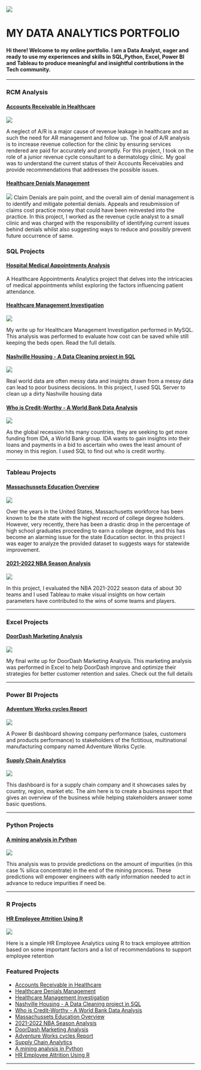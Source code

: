 <img src="images/1668806434271.jfif?raw=true"/>

# MY DATA ANALYTICS PORTFOLIO
#### Hi there! Welcome to my online portfolio. I am a Data Analyst, eager and ready to use my experiences and skills in SQL,Python, Excel, Power BI and Tableau to produce meaningful and insightful contributions in the Tech community.

---


### RCM Analysis

#### [Accounts Receivable in Healthcare](https://www.linkedin.com/pulse/accounts-receivable-healthcare-tolulope-akinmoju-)
[<img src="images/Blue Rounded Rectangle Accounting Logo (3).png?raw=true"/>](https://www.linkedin.com/pulse/accounts-receivable-healthcare-tolulope-akinmoju-)

A neglect of A/R is a major cause of revenue leakage in healthcare and as such the need for AR management and follow up. The goal of A/R analysis is to increase revenue collection for the clinic by ensuring services rendered are paid for accurately and promptly. For this project, I took on the role of a junior revenue cycle consultant to a dermatology clinic. My goal was to understand the current status of their Accounts Receivables and provide recommendations that addresses the possible issues.

#### [Healthcare Denials Management](https://www.linkedin.com/pulse/denials-management-analysis-tolulope-akinmoju-)
[<img src="images/file-1963959149.jpg?raw=true"/>](https://www.linkedin.com/pulse/denials-management-analysis-tolulope-akinmoju-)
Claim Denials are pain point, and the overall aim of denial management is to identify and mitigate potential denials. Appeals and resubmission of claims cost practice money that could have been reinvested into the practice. In this project, I worked as the revenue cycle analyst to a small clinic and was charged with the responsibility of identifying current issues behind denials whilst also suggesting ways to reduce and possibly prevent future occurrence of same.

### SQL Projects

#### [Hospital Medical Appointments Analysis](/Medical_Python&SQL.md)
A Healthcare Appointments Analytics project that delves into the intricacies of medical appointments whilst exploring the factors influencing patient attendance.




#### [Healthcare Management Investigation](https://www.linkedin.com/pulse/healthcare-management-investigation-tolulope-akinmoju-/)
[<img src="images/Healthcare Instagram Post (4).png?raw=true"/>](https://www.linkedin.com/pulse/healthcare-management-investigation-tolulope-akinmoju-/)

My write up for Healthcare Management Investigation performed in MySQL. This analysis was performed to evaluate how cost can be saved while still keeping the beds open. Read the full details.


#### [Nashville Housing - A Data Cleaning project in SQL](/Nashville_SQL.md)
<img src="images/canadian-us-real-estate.jpg?raw=true"/>

Real world data are often messy data and insights drawn from a messy data can lead to poor business decisions. In this project, I used SQL Server to clean up a dirty Nashville housing data


#### [Who is Credit-Worthy - A World Bank Data Analysis](https://www.linkedin.com/pulse/who-credit-worthy-tolulope-akinmoju-/)
<img src="images/World Bank Day LinkedIn Post 2.png?raw=true"/>

As the global recession hits many countries, they are seeking to get more funding from IDA, a World Bank group. IDA wants to gain insights into their loans and payments in a bid to ascertain who owes the least amount of money in this region. I used SQL to find out who is credit worthy.

---

### Tableau Projects

#### [Massachussets Education Overview](/Education_Analysis.md)
<img src="images/Classroom Newsletter (1).png?raw=true"/>

Over the years in the United States, Massachusetts workforce has been known to be the state with the highest record of college degree holders. However, very recently, there has been a drastic drop in the percentage of high school graduates proceeding to earn a college degree, and this has become an alarming issue for the state Education sector. In this project I was eager to analyze the provided dataset to suggests ways for statewide improvement.


#### [2021-2022 NBA Season Analysis](https://www.linkedin.com/pulse/2021-2022-nba-season-analysis-tolulope-akinmoju-/)
[<img src="images/Orange Modern Basketball Tournament Instagram Post.png?raw=true"/>](https://www.linkedin.com/pulse/2021-2022-nba-season-analysis-tolulope-akinmoju-/)


In this project, I evaluated the NBA 2021-2022 season data of about 30 teams and I used Tableau to make visual insights on how certain parameters have contributed to the wins of some teams and players.

---

### Excel Projects

#### [DoorDash Marketing Analysis](https://www.linkedin.com/pulse/doordash-marketing-analysis-tolulope-akinmoju-/)
[<img src="images/Screenshot_20221202_104813.png?raw=true"/>](https://www.linkedin.com/pulse/doordash-marketing-analysis-tolulope-akinmoju-/)

My final write up for DoorDash Marketing Analysis. This marketing analysis was performed in Excel to help DoorDash improve and optimize their strategies for better customer retention and sales. Check out the full details 


---

### Power BI Projects
#### [Adventure Works cycles Report](/Adventure_Cycle.md)
<img src="images/adventure.png?raw=true"/>

A Power Bi dashboard showing company performance (sales, customers and products performance) to stakeholders of the fictitious, multinational manufacturing company named Adventure Works Cycle.


#### [Supply Chain Analytics](https://www.linkedin.com/pulse/supply-chain-analytics-tolulope-akinmoju-/) 
<img src="images/Modern Shipping and Logistic logo (2).png?raw=true"/>


This dashboard is for a supply chain company and it showcases sales by country, region, market etc. The aim here is to create a business report that gives an overview of the business while helping stakeholders answer some basic questions.

---


### Python Projects

#### [A mining analysis in Python](https://www.linkedin.com/pulse/quality-indicator-flotation-plant-mining-analysis-python-akinmoju-/)
[<img src="images/Black White Modern Minimal December 6 National Miners Day Instagram Post (6).png?raw=true"/>](https://www.linkedin.com/pulse/quality-indicator-flotation-plant-mining-analysis-python-akinmoju-/)

This analysis was to provide predictions on the amount of impurities (in this case % silica concentrate) in the end of the mining process. These predictions will empower engineers with early information needed to act in advance to reduce impurities if need be.

---


### R Projects

#### [HR Employee Attrition Using R](https://www.linkedin.com/pulse/exploratory-data-analysis-hr-employee-attrition-using-akinmoju-/)
[<img src="images/Blue Illustration Happy Working Greetings Facebook Post (1).png?raw=true"/>](https://www.linkedin.com/pulse/exploratory-data-analysis-hr-employee-attrition-using-akinmoju-/)

Here is a simple HR Employee Analytics using R to track employee attrition based on some important factors and a list of recommendations to support employee retention


### Featured Projects


- [Accounts Receivable in Healthcare](https://www.linkedin.com/pulse/accounts-receivable-healthcare-tolulope-akinmoju-)
- [Healthcare Denials Management](https://www.linkedin.com/pulse/denials-management-analysis-tolulope-akinmoju-)
- [Healthcare Management Investigation](https://www.linkedin.com/pulse/healthcare-management-investigation-tolulope-akinmoju-/)
- [Nashville Housing - A Data Cleaning project in SQL](/Nashville_SQL.md)
- [Who is Credit-Worthy - A World Bank Data Analysis](https://www.linkedin.com/pulse/who-credit-worthy-tolulope-akinmoju-/)
- [Massachussets Education Overview](/Education_Analysis.md)
- [2021-2022 NBA Season Analysis](https://www.linkedin.com/pulse/2021-2022-nba-season-analysis-tolulope-akinmoju-/)
- [DoorDash Marketing Analysis](https://www.linkedin.com/pulse/doordash-marketing-analysis-tolulope-akinmoju-/)
- [Adventure Works cycles Report](/Adventure_Cycle.md)
- [Supply Chain Analytics](https://www.linkedin.com/pulse/supply-chain-analytics-tolulope-akinmoju-/) 
- [A mining analysis in Python](https://www.linkedin.com/pulse/quality-indicator-flotation-plant-mining-analysis-python-akinmoju-/)
- [HR Employee Attrition Using R](https://www.linkedin.com/pulse/exploratory-data-analysis-hr-employee-attrition-using-akinmoju-/)


---




